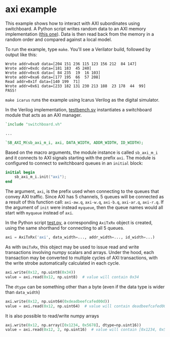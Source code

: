 # axi example

This example shows how to interact with AXI subordinates using switchboard.  A Python script writes random data to an AXI memory implementation ([this one](https://github.com/alexforencich/verilog-axi/blob/master/rtl/axi_ram.v)).  Data is then read back from the memory in a random order and compared against a local model.

To run the example, type `make`.  You'll see a Verilator build, followed by output like this:

```text
Wrote addr=0xa9 data=[204 151 236 115 123 156 212  84 147]
Wrote addr=0xdc data=[181 183  45 240]
Wrote addr=0xc6 data=[ 84 235  19  16 103]
Wrote addr=0xa6 data=[177 195  66  57 208]
Read addr=0x1f data=[140 199  71]
Wrote addr=0x61 data=[233 182 131 230 213 188  23 178  44  99]
PASS!
```

`make icarus` runs the example using Icarus Verilog as the digital simulator.

In the Verilog implementation, [testbench.sv](testbench.sv) instantiates a switchboard module that acts as an AXI manager.

```verilog
`include "switchboard.vh"

...

`SB_AXI_M(sb_axi_m_i, axi, DATA_WIDTH, ADDR_WIDTH, ID_WIDTH);
```

Based on the macro arguments, the module instance is called `sb_axi_m_i` and it connects to AXI signals starting with the prefix `axi`.  The module is configured to connect to switchboard queues in an `initial` block:

```verilog
initial begin
    sb_axi_m_i.init("axi");
end
```

The argument, `axi`, is the prefix used when connecting to the queues that convey AXI traffic.  Since AXI has 5 channels, 5 queues will be connected as a result of this function call: `axi-aw.q`, `axi-w.q`, `axi-b.q`, `axi-ar.q`, `axi-r.q`.  If the argument of `init` were instead `myqueue`, then the queue names would all start with `myqueue` instead of `axi`.

In the Python script [test.py](test.py), a corresponding `AxiTxRx` object is created, using the same shorthand for connecting to all 5 queues.

```python
axi = AxiTxRx('axi', data_width=..., addr_width=..., id_width=...)
```

As with `UmiTxRx`, this object may be used to issue read and write transactions involving numpy scalars and arrays.  Under the hood, each transaction may be converted to multiple cycles of AXI transactions, with the write strobe automatically calculated in each cycle.

```python
axi.write(0x12, np.uint8(0x34))
value = axi.read(0x12, np.uint8)  # value will contain 0x34
```

The `dtype` can be something other than a byte (even if the data type is wider than `data_width`)

```python
axi.write(0x12, np.uint64(0xdeadbeefcafed00d))
value = axi.read(0x12, np.uint64)  # value will contain deadbeefcafed00d
```

It is also possible to read/write numpy arrays

```python
axi.write(0x12, np.array([0x1234, 0x5678], dtype=np.uint16))
value = axi.read(0x12, 2, np.uint16)  # value will contain [0x1234, 0x5678]
```
